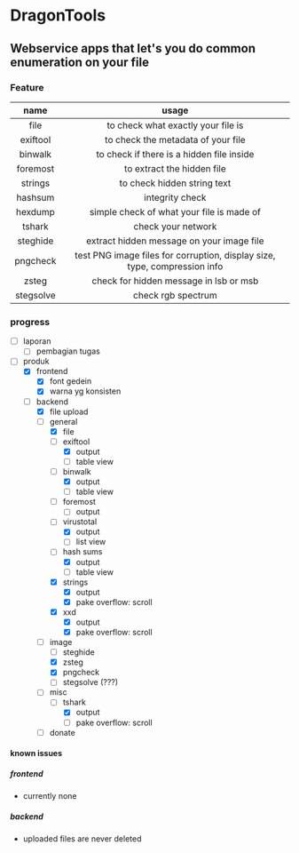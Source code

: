 # DragonTools

## Webservice apps that let's you do common enumeration on your file

### Feature

|name|usage|
|:---:|:---:|
|file|to check what exactly your file is|
|exiftool|to check the metadata of your file|
|binwalk|to check if there is a hidden file inside|
|foremost|to extract the hidden file|
|strings|to check hidden string text|
|hashsum|integrity check|
|hexdump|simple check of what your file is made of|
|tshark|check your network|
|steghide|extract hidden message on your image file|
|pngcheck|test PNG image files for corruption, display size, type, compression info|
|zsteg|check for hidden message in lsb or msb|
|stegsolve|check rgb spectrum|

### progress

- [ ] laporan
    - [ ] pembagian tugas
- [ ] produk
    - [x] frontend
        - [x] font gedein
        - [x] warna yg konsisten
    - [ ] backend
        - [x] file upload
        - [ ] general
            - [x] file
            - [ ] exiftool
                - [x] output
                - [ ] table view
            - [ ] binwalk
                - [x] output
                - [ ] table view
            - [ ] foremost
                - [ ] output
            - [ ] virustotal
                - [x] output
                - [ ] list view
            - [ ] hash sums
                - [x] output
                - [ ] table view
            - [x] strings
                - [x] output
                - [x] pake overflow: scroll
            - [x] xxd
                - [x] output
                - [x] pake overflow: scroll
        - [ ] image
            - [ ] steghide
            - [x] zsteg
            - [x] pngcheck
            - [ ] stegsolve (???)
        - [ ] misc
            - [ ] tshark
                - [x] output
                - [ ] pake overflow: scroll
        - [ ] donate

#### known issues

##### frontend
- currently none
##### backend
- uploaded files are never deleted
